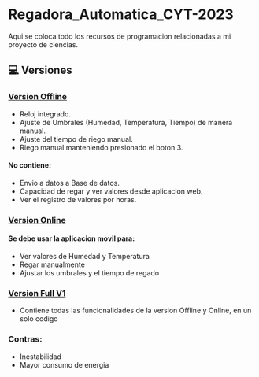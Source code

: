 # Regadora_Automatica_CYT-2023
Aqui se coloca todo los recursos de programacion relacionadas a mi proyecto de ciencias.
## 💻 Versiones

### [Version Offline](https://github.com/FERNAN19898/Regadora_Automatica_CYT-2023/blob/main/offline.ino)
- Reloj integrado.
- Ajuste de Umbrales (Humedad, Temperatura, Tiempo) de manera manual.
- Ajuste del tiempo de riego manual.
- Riego manual manteniendo presionado el boton 3. 
#### No contiene:
- Envio a datos a Base de datos.
- Capacidad de regar y ver valores desde aplicacion web.
- Ver el registro de valores por horas. 

### [Version Online](https://github.com/FERNAN19898/Regadora_Automatica_CYT-2023/blob/main/full.ino)
#### Se debe usar la aplicacion movil para:
- Ver valores de Humedad y Temperatura
- Regar manualmente
- Ajustar los umbrales y el tiempo de regado


### [Version Full V1](https://github.com/FERNAN19898/Regadora_Automatica_CYT-2023/blob/main/offline.ino)
- Contiene todas las funcionalidades de la version Offline y Online, en un solo codigo

### Contras:
- Inestabilidad
- Mayor consumo de energia

